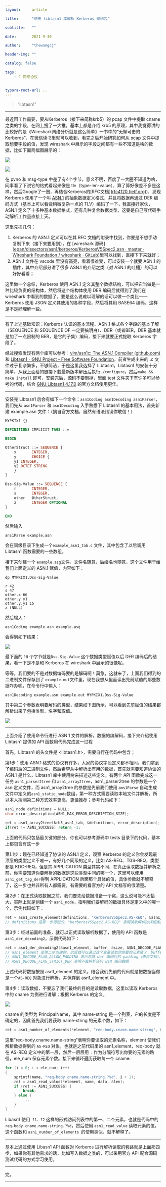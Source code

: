 ```yaml
---
layout:     article

title:      "使用 libtasn1 库解析 Kerberos 网络包"

subtitle:   ""

date:       2021-9-30

author:     "thewangcj"

header-img: ""

catalog: false

tags:
    - C 网络协议


typora-root-url: ..
---
```


> “libtasn1”

------

<!--more-->

最近因工作需要，要从Kerberos（接下来简称krb5）的 pcap 文件中提取 cname 之类的字段，在网上搜了一大推，基本上都是介绍 krb5 的原理，其中我觉得讲的比较好的是《Wireshark网络分析就是这么简单》一书中的“无懈可击的Kerberos”，在微信读书里就可以收到，看完之后开始研究如何从 pcap 文件中提取想要字段的值，发现 wireshark 中展示的字段之间都有一些不知道是啥的数据，比如下面两幅图展示的：

![](/assets/img/pvno.png)

![](/assets/img/msg_type.png)

在 pvno 和 msg-type 中差了有4个字节，意义不明，百度了一大圈不知道为啥，同事看了下说它的格式看起来像是 tlv（type-len-value），算了算好像差不多是这样，然后Google了一圈，再结合Kerberos的[RFC文档]([rfc4120 (ietf.org)](https://datatracker.ietf.org/doc/html/draft-ietf-krb-wg-kerberos-clarifications-07))，发现Kerberos 使用了一个叫 [ASN.1](https://www.jianshu.com/p/3f094da4c2e6) 的抽象数据定义格式，并且将数据再通过 DER 编码方式（基本上可以看做稍微复杂一点的 TLV）编码了一下，我直接好家伙，ASN.1 定义了十多种基本数据格式，还有几种复合数据类型，这要是自己写代码手动解析工作量直接上天。

这里先插几句：

1. Kerberos 的 ASN.1 定义可以在其 RFC 文档的附录中找到，你要是不想手动复制下来（接下来要用到），在 [wireshark 源码]([epan/dissectors/asn1/kerberos/KerberosV5Spec2.asn · master · Wireshark Foundation / wireshark · GitLab](https://gitlab.com/wireshark/wireshark/-/blob/master/epan/dissectors/asn1/kerberos/KerberosV5Spec2.asn))里可以找到，直接下下来就好；
2. ASN.1 文件在 vscode 里没有高亮，看着很难受，可以安装一个就要 ASN.1 的插件，其中介绍部分讲了很多 ASN.1 的介绍之类（对 ASN.1 的吐槽）的可以好好看看；

这里做一个总结，Kerberos 使用  ASN.1 定义其整个数据结构，可以把它当做是一种比较负责的结构体，然后将这个结构体使用 DER 编码后就得到了我们在 wireshark 中看到的数据了。要是这么说难以理解的话可以做一个类比——Kerberos 使用 JSON 定义其使用的各种字段，然后将其用 BASE64 编码，这样是不是好理解一些。

---

有了上述基础知识：Kerberos 认证的基本流程、ASN.1 格式各个字段的基本了解（SEQUENCE  和 SEQUENCE OF 一定要搞明白）、DER（或者BER，DER 基本就是加了一点限制的 BER，是它的子集）编码，接下来就要正式提取 Kerberos 字段了。

经过搜索发现有两个库可以参考：[vlm/asn1c: The ASN.1 Compiler (github.com)](https://github.com/vlm/asn1c) 和 [Libtasn1 - GNU Project - Free Software Foundation](https://www.gnu.org/software/libtasn1/)，前者生成出来的 .c 文件过于复杂繁多，不够简洁，于是这里我选择了 Libtasn1，Libtasn1 的安装十分简单，从我上面给的链接下载最新版本解压后执行`./configure`，然后`make && make install` 即可，安装完后，源码不要删掉，里面 test 文件夹下有许多可以参考的代码，结合 [GNU Libtasn1 4.17.0](https://www.gnu.org/software/libtasn1/manual/libtasn1.html) 的官方文档使用更佳。

---

安装完 Libtasn1 后会有如下一个命令：`asn1Coding asn1Decoding asn1Parser`，我们先从 `asn1Parser` 和 `asn1Decoding` 入手熟悉下 Libtasn1 的基本用法，首先新建 example.asn 文件：（摘自官方文档，居然有语法错误你敢信！）

```ASN.1
MYPKIX1 {}

DEFINITIONS IMPLICIT TAGS ::=

BEGIN

OtherStruct ::= SEQUENCE {
    x       INTEGER,
    y       CHOICE {
    y1 INTEGER,
    y2 OCTET STRING
    }
}

Dss-Sig-Value ::= SEQUENCE {
    r       INTEGER,
    s       INTEGER,
    other   OtherStruct,
    z       INTEGER OPTIONAL
}

END
```

然后输入

```shell
ans1Parse example.asn
```

会在同级目录下生成一个`example_asn1_tab.c` 文件，其中包含了以后调用 Libtasn1 函数需要的一些数组。

接下来创建一个 `example.asg`文件，文件名随意，后缀名也随意，这个文件用于给我们上面定义的 ASN.1 赋值，内容如下：

```
dp MYPKIX1.Dss-Sig-Value

r 42
s 47
other.x 66
other.y y1
other.y.y1 15
z (NULL)
```

然后输入：

```
asn1Coding example.asn example.asg
```

会得到如下结果：

![](/assets/img/example_asn1Coding.png)

最下面的 16 个字节就是`Dss-Sig-Value` 这个数据类型赋值以后 DER 编码后的结果，看一下是不是和 Kerberos 在 wireshark 中展示的很像呢。

等等，我们要的不是对数据编码要的是解码啊！莫急，这就来了，上面我们得到的二进制文件保存到了 `example.out`文件里，现在我想从里面读出先前赋值的那些数据咋办呢，在命令行中输入：

```
asn1Decoding example.asn example.out MYPKIX1.Dss-Sig-Value
```

其中第三个参数表明要解码的类型，结果如下图所示，可以看到先前赋值的结果都解析出来了包括类型、名字和取值。

![](/assets/img/asn1Decoding.png)

---

上面介绍了使用命令行进行 ASN.1 文件的解析，数据的编解码，接下来介绍使用 Libtasn1 提供的 API 函数用代码完成这一过程

首先，Libtasn1 的头文件是 <libtasn1.h>，需要自行在代码中包含；

第1步：使用 ASN.1 格式的协议有许多，大家的协议字段定义都不相同，我们拿到了编码后的二进制文件，然后希望从中解析出有用的数据，首先就需要知道协议的 ASN.1 是什么，Libtasn1 库中使用树来描述这些定义，有两个 API 函数完成这一任务 `asn1_parser2tree` 和 `asn1_array2tree`，asn1_parser2tree 的参数是一个 asn 定义文件，而 asn1_array2tree 的参数是先前我们使用 `ans1Parse` 自动生成文件中定义的`asn1_static_node`数组，第一种方式需要读取本地文件并解析，所以本人揣测第二种方式效率更高，更佳推荐；参考代码如下：

```c
asn1_node definitions = NULL;
char error_description[ASN1_MAX_ERROR_DESCRIPTION_SIZE];

ret = asn1_array2tree(krb5_asn1_tab, &definitions, error_description);
if(ret != ASN1_SUCCESS) return -1;
```

上面的代码只包括最关键的部分，你也可以参考源码中 tests 目录下的代码，基本上都包含有这一步

第1.1步：现在已经知道了协议的 ASN.1 定义，观察 Kerberos 的定义你会发现最顶层的类型定义不唯一，有好几个同级的定义，比如 AS-REQ、TGS-REQ，类型都是 KDC-REQ，但是其 APPLICATION 类型其实不同，在真正读取数据并解析之前，你需要知道你要解析的数据是这些类型中间的哪一个，这里可以使用 `asn1_get_tag_der`得到 APPLICATION  后面那个具体的值，具体参数就不解释了，这一步也并非所有人都需要，有需要的看官方的 API 文档写的很清楚。

第2步：在正式读取数据之前，我们要先给数据准备一个窝，这么说可能不太恰大，实际上就是创建一个 `asn1_node`，指明我们要解码的数据具体是定义中的哪一个，示例代码如下：

```c
ret = asn1_create_element(definitions, "KerberosV5Spec2.AS-REQ", &asn1_element)
// definitions 是第一步得到的，"KerberosV5Spec2.AS-REQ" 表明读取解析的详细类型，asn1_element 使我们创建的 asn1_node
```

第3步：经过前面的准备，就可以正式读取解析数据了，使用的 API 函数是`asn1_der_decoding2`，示例代码如下：

```c
ret = asn1_der_decoding2(&asn1_element, buffer, &size, ASN1_DECODE_FLAG_ALLOW_PADDING | ASN1_DECODE_FLAG_STRICT_DER, error_description);
// asn1_element 是第二步创建的，以后就可以通过这个变量读取你想要的元素值了，buffer是要解析的数据，size 是 buffer 的大小
// ASN1_DECODE_FLAG_ALLOW_PADDING 表示忽略 der 编码后的 padding（来自文档），听起来很有用就加上了，
// ASN1_DECODE_FLAG_STRICT_DER 表明不会解析任何 BER 编码数据
```

上述代码将数据按照 asn1_element 的定义，结合我们先前的代码就是把数据当做是一个`AS-REQ` 对象进行解析，并保存到 asn1_element 中。

第4步：读取数据，不要忘了我们最终的目的是读取数据，这里以读取 Kerberos 中的 cname 为例进行讲解；根据 Kerberos 的定义，

![](/assets/img/PringcipalName.png)

cname 的类型为 PrincipalName，其中 name-string 是一个列表，它的长度是不确定的，因此首先我们要获取 name-string 的元素个数，如下：

```c
ret = asn1_number_of_elements(*element, "req-body.cname.name-string", &ele_num)
```

这里"req-body.cname.name-string"表明你要读取的元素名称，element 使我们解析数据得到的 `AS-REQ` 对象，也就是之前代码里的 asn1_element，req-body 就在 AS-REQ 定义中的第一层，然后一层层用 `.` 作为分隔符写出你要的元素的路径，ele_num 保存元素个数。接下来循环遍历获取每一个 cname:

```c
for (i = 0; i < ele_num; i++)
{
	sprintf(name, "req-body.cname.name-string.?%d", i + 1);
	ret = asn1_read_value(*element, name, data, &len);
	if (ret != ASN1_SUCCESS) {
		break;
    } else {
    	...
    }
}
```

Libasn1 使用` ?1、?2` 这样的形式访问列表中的第一、二个元素，也就是代码中的`req-body.cname.name-string.?%d`，然后使用 `asn1_read_value` 读取元素的值。这个函数和 `asn1_number_of_elements `的使用类似，就不解释了。

---
基本上通过使用 Libasn1 API 函数对 Kerberos 进行解析读取的套路就是上面那四步，如果你有其他需求的话，比如写入数据之类的，可以采用官方 API 配合源码测试代码的方式学习使用。

---
完。

---



